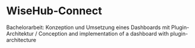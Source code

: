 # WiseHub-Connect
Bachelorarbeit: Konzeption und Umsetzung eines Dashboards mit Plugin-Architektur / Conception and implementation of a dashboard with plugin-architecture
